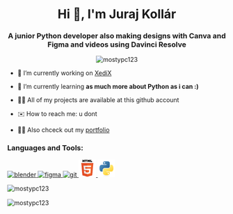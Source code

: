 <h1 align="center">Hi 👋, I'm Juraj Kollár</h1>
<h3 align="center">A junior Python developer also making designs with Canva and Figma and videos using Davinci Resolve</h3>

<p align="center"> <img src="https://komarev.com/ghpvc/?username=mostypc123&label=Profile%20views&color=0e75b6&style=flat" alt="mostypc123" /> </p>

- 🔭 I’m currently working on [XediX](https://github.com/mostypc123/XediX)

- 🌱 I’m currently learning **as much more about Python as i can :)**

- 👨‍💻 All of my projects are available at this github account

- ✉️ How to reach me: u dont

- 👨‍💻 Also chceck out my [portfolio](https://juraj-kollar.w3spaces.com/)

<h3 align="left">Languages and Tools:</h3>
<p align="left"> <a href="https://www.blender.org/" target="_blank" rel="noreferrer"> <img src="https://download.blender.org/branding/community/blender_community_badge_white.svg" alt="blender" width="40" height="40"/> </a> <a href="https://www.figma.com/" target="_blank" rel="noreferrer"> <img src="https://www.vectorlogo.zone/logos/figma/figma-icon.svg" alt="figma" width="40" height="40"/> </a> <a href="https://git-scm.com/" target="_blank" rel="noreferrer"> <img src="https://www.vectorlogo.zone/logos/git-scm/git-scm-icon.svg" alt="git" width="40" height="40"/> </a> <a href="https://www.w3.org/html/" target="_blank" rel="noreferrer"> <img src="https://raw.githubusercontent.com/devicons/devicon/master/icons/html5/html5-original-wordmark.svg" alt="html5" width="40" height="40"/> </a> <a href="https://www.python.org" target="_blank" rel="noreferrer"> <img src="https://raw.githubusercontent.com/devicons/devicon/master/icons/python/python-original.svg" alt="python" width="40" height="40"/> </a> </p>

<p><img align="center" src="https://github-readme-stats.vercel.app/api/top-langs?username=mostypc123&show_icons=true&locale=en&layout=compact" alt="mostypc123" /></p>

<p><img align="center" src="https://github-readme-streak-stats.herokuapp.com/?user=mostypc123&" alt="mostypc123" /></p>
